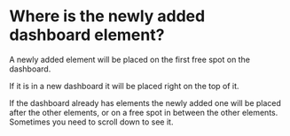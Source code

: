 # Where is the newly added dashboard element?

A newly added element will be placed on the first free spot on the dashboard.

If it is in a new dashboard it will be placed right on the top of it.

If the dashboard already has elements the newly added one will be placed after the other elements, or on a free spot in between the other elements. Sometimes you need to scroll down to see it.